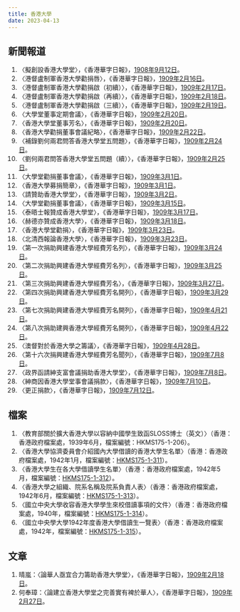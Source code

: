 ```yaml
---
title: 香港大學
date: 2023-04-13
---
```

<adsense></adsense>

## 新聞報道
1. 〈擬創設香港大學堂〉，《香港華字日報》，[1908年9月12日](https://mmis.hkpl.gov.hk/coverpage/-/coverpage/view?_coverpage_WAR_mmisportalportlet_hsf=%E6%B8%AF%E5%A4%A7&p_r_p_-1078056564_c=QF757YsWv5%2BakvA8rFW5EuJSiukuHYZu&_coverpage_WAR_mmisportalportlet_o=5&_coverpage_WAR_mmisportalportlet_actual_q=%28%20verbatim_dc.collection%3A%28%22Old%5C%20HK%5C%20Newspapers%22%29%20%29%20AND+%28%20%28%20allTermsMandatory%3A%28true%29%20OR+all_dc.title%3A%28%E9%A6%99%E6%B8%AF%E5%A4%A7%E5%AD%B8%29%20OR+all_dc.creator%3A%28%E9%A6%99%E6%B8%AF%E5%A4%A7%E5%AD%B8%29%20OR+all_dc.contributor%3A%28%E9%A6%99%E6%B8%AF%E5%A4%A7%E5%AD%B8%29%20OR+all_dc.subject%3A%28%E9%A6%99%E6%B8%AF%E5%A4%A7%E5%AD%B8%29%20OR+fulltext%3A%28%E9%A6%99%E6%B8%AF%E5%A4%A7%E5%AD%B8%29%20OR+all_dc.description%3A%28%E9%A6%99%E6%B8%AF%E5%A4%A7%E5%AD%B8%29%20%29%20%29&_coverpage_WAR_mmisportalportlet_sort_order=asc&_coverpage_WAR_mmisportalportlet_sort_field=dc.publicationdate_bsort&_coverpage_WAR_mmisportalportlet_formDate=1681380981449)。
2. 〈港督盧制軍香港大學勸捐唇〉，《香港華字日報》，[1909年2月16日](https://mmis.hkpl.gov.hk/coverpage/-/coverpage/view?_coverpage_WAR_mmisportalportlet_hsf=%E6%B8%AF%E5%A4%A7&p_r_p_-1078056564_c=QF757YsWv5%2BakvA8rFW5ErtlkPQfpv6J&_coverpage_WAR_mmisportalportlet_o=6&_coverpage_WAR_mmisportalportlet_actual_q=%28%20verbatim_dc.collection%3A%28%22Old%5C%20HK%5C%20Newspapers%22%29%20%29%20AND+%28%20%28%20allTermsMandatory%3A%28true%29%20OR+all_dc.title%3A%28%E9%A6%99%E6%B8%AF%E5%A4%A7%E5%AD%B8%29%20OR+all_dc.creator%3A%28%E9%A6%99%E6%B8%AF%E5%A4%A7%E5%AD%B8%29%20OR+all_dc.contributor%3A%28%E9%A6%99%E6%B8%AF%E5%A4%A7%E5%AD%B8%29%20OR+all_dc.subject%3A%28%E9%A6%99%E6%B8%AF%E5%A4%A7%E5%AD%B8%29%20OR+fulltext%3A%28%E9%A6%99%E6%B8%AF%E5%A4%A7%E5%AD%B8%29%20OR+all_dc.description%3A%28%E9%A6%99%E6%B8%AF%E5%A4%A7%E5%AD%B8%29%20%29%20%29&_coverpage_WAR_mmisportalportlet_sort_order=asc&_coverpage_WAR_mmisportalportlet_sort_field=dc.publicationdate_bsort&_coverpage_WAR_mmisportalportlet_formDate=1681380981449)。
3. 〈港督盧制軍香港大學勸捐啟（初續）〉，《香港華字日報》，[1909年2月17日](https://mmis.hkpl.gov.hk/coverpage/-/coverpage/view?_coverpage_WAR_mmisportalportlet_hsf=%E6%B8%AF%E5%A4%A7&p_r_p_-1078056564_c=QF757YsWv5%2BakvA8rFW5EuJ%2FXSHoIhVk&_coverpage_WAR_mmisportalportlet_o=7&_coverpage_WAR_mmisportalportlet_actual_q=%28%20verbatim_dc.collection%3A%28%22Old%5C%20HK%5C%20Newspapers%22%29%20%29%20AND+%28%20%28%20allTermsMandatory%3A%28true%29%20OR+all_dc.title%3A%28%E9%A6%99%E6%B8%AF%E5%A4%A7%E5%AD%B8%29%20OR+all_dc.creator%3A%28%E9%A6%99%E6%B8%AF%E5%A4%A7%E5%AD%B8%29%20OR+all_dc.contributor%3A%28%E9%A6%99%E6%B8%AF%E5%A4%A7%E5%AD%B8%29%20OR+all_dc.subject%3A%28%E9%A6%99%E6%B8%AF%E5%A4%A7%E5%AD%B8%29%20OR+fulltext%3A%28%E9%A6%99%E6%B8%AF%E5%A4%A7%E5%AD%B8%29%20OR+all_dc.description%3A%28%E9%A6%99%E6%B8%AF%E5%A4%A7%E5%AD%B8%29%20%29%20%29&_coverpage_WAR_mmisportalportlet_sort_order=asc&_coverpage_WAR_mmisportalportlet_sort_field=dc.publicationdate_bsort&_coverpage_WAR_mmisportalportlet_formDate=1681380981449)。
4. 〈港督盧制軍香港大學勸捐啟（再續）〉，《香港華字日報》，[1909年2月18日](https://mmis.hkpl.gov.hk/coverpage/-/coverpage/view?_coverpage_WAR_mmisportalportlet_hsf=%E6%B8%AF%E5%A4%A7&p_r_p_-1078056564_c=QF757YsWv5%2BakvA8rFW5Eky3wX3dhYyM&_coverpage_WAR_mmisportalportlet_o=8&_coverpage_WAR_mmisportalportlet_actual_q=%28%20verbatim_dc.collection%3A%28%22Old%5C%20HK%5C%20Newspapers%22%29%20%29%20AND+%28%20%28%20allTermsMandatory%3A%28true%29%20OR+all_dc.title%3A%28%E9%A6%99%E6%B8%AF%E5%A4%A7%E5%AD%B8%29%20OR+all_dc.creator%3A%28%E9%A6%99%E6%B8%AF%E5%A4%A7%E5%AD%B8%29%20OR+all_dc.contributor%3A%28%E9%A6%99%E6%B8%AF%E5%A4%A7%E5%AD%B8%29%20OR+all_dc.subject%3A%28%E9%A6%99%E6%B8%AF%E5%A4%A7%E5%AD%B8%29%20OR+fulltext%3A%28%E9%A6%99%E6%B8%AF%E5%A4%A7%E5%AD%B8%29%20OR+all_dc.description%3A%28%E9%A6%99%E6%B8%AF%E5%A4%A7%E5%AD%B8%29%20%29%20%29&_coverpage_WAR_mmisportalportlet_sort_order=asc&_coverpage_WAR_mmisportalportlet_sort_field=dc.publicationdate_bsort&_coverpage_WAR_mmisportalportlet_formDate=1681380981449)。
5. 〈港督盧制軍香港大學勸捐啟（三續）〉，《香港華字日報》，[1909年2月19日](https://mmis.hkpl.gov.hk/coverpage/-/coverpage/view?_coverpage_WAR_mmisportalportlet_hsf=%E6%B8%AF%E5%A4%A7&p_r_p_-1078056564_c=QF757YsWv5%2BakvA8rFW5EnQIAWwrughW&_coverpage_WAR_mmisportalportlet_o=9&_coverpage_WAR_mmisportalportlet_actual_q=%28%20verbatim_dc.collection%3A%28%22Old%5C%20HK%5C%20Newspapers%22%29%20%29%20AND+%28%20%28%20allTermsMandatory%3A%28true%29%20OR+all_dc.title%3A%28%E9%A6%99%E6%B8%AF%E5%A4%A7%E5%AD%B8%29%20OR+all_dc.creator%3A%28%E9%A6%99%E6%B8%AF%E5%A4%A7%E5%AD%B8%29%20OR+all_dc.contributor%3A%28%E9%A6%99%E6%B8%AF%E5%A4%A7%E5%AD%B8%29%20OR+all_dc.subject%3A%28%E9%A6%99%E6%B8%AF%E5%A4%A7%E5%AD%B8%29%20OR+fulltext%3A%28%E9%A6%99%E6%B8%AF%E5%A4%A7%E5%AD%B8%29%20OR+all_dc.description%3A%28%E9%A6%99%E6%B8%AF%E5%A4%A7%E5%AD%B8%29%20%29%20%29&_coverpage_WAR_mmisportalportlet_sort_order=asc&_coverpage_WAR_mmisportalportlet_sort_field=dc.publicationdate_bsort&_coverpage_WAR_mmisportalportlet_formDate=1681380981449)。
6. 〈大學堂董事定期會議〉，《香港華字日報》，[1909年2月20日](https://mmis.hkpl.gov.hk/coverpage/-/coverpage/view?_coverpage_WAR_mmisportalportlet_hsf=%E6%B8%AF%E5%A4%A7&p_r_p_-1078056564_c=QF757YsWv5%2BakvA8rFW5EqZgnZgYD5DH&_coverpage_WAR_mmisportalportlet_o=10&_coverpage_WAR_mmisportalportlet_actual_q=%28%20verbatim_dc.collection%3A%28%22Old%5C%20HK%5C%20Newspapers%22%29%20%29%20AND+%28%20%28%20allTermsMandatory%3A%28true%29%20OR+all_dc.title%3A%28%E9%A6%99%E6%B8%AF%E5%A4%A7%E5%AD%B8%29%20OR+all_dc.creator%3A%28%E9%A6%99%E6%B8%AF%E5%A4%A7%E5%AD%B8%29%20OR+all_dc.contributor%3A%28%E9%A6%99%E6%B8%AF%E5%A4%A7%E5%AD%B8%29%20OR+all_dc.subject%3A%28%E9%A6%99%E6%B8%AF%E5%A4%A7%E5%AD%B8%29%20OR+fulltext%3A%28%E9%A6%99%E6%B8%AF%E5%A4%A7%E5%AD%B8%29%20OR+all_dc.description%3A%28%E9%A6%99%E6%B8%AF%E5%A4%A7%E5%AD%B8%29%20%29%20%29&_coverpage_WAR_mmisportalportlet_sort_order=asc&_coverpage_WAR_mmisportalportlet_sort_field=dc.publicationdate_bsort&_coverpage_WAR_mmisportalportlet_formDate=1681380981449)。
7. 〈香港大學堂董事芳名〉，《香港華字日報》，[1909年2月20日](https://mmis.hkpl.gov.hk/coverpage/-/coverpage/view?_coverpage_WAR_mmisportalportlet_hsf=%E6%B8%AF%E5%A4%A7&p_r_p_-1078056564_c=QF757YsWv5%2BakvA8rFW5EqZgnZgYD5DH&_coverpage_WAR_mmisportalportlet_o=10&_coverpage_WAR_mmisportalportlet_actual_q=%28%20verbatim_dc.collection%3A%28%22Old%5C%20HK%5C%20Newspapers%22%29%20%29%20AND+%28%20%28%20allTermsMandatory%3A%28true%29%20OR+all_dc.title%3A%28%E9%A6%99%E6%B8%AF%E5%A4%A7%E5%AD%B8%29%20OR+all_dc.creator%3A%28%E9%A6%99%E6%B8%AF%E5%A4%A7%E5%AD%B8%29%20OR+all_dc.contributor%3A%28%E9%A6%99%E6%B8%AF%E5%A4%A7%E5%AD%B8%29%20OR+all_dc.subject%3A%28%E9%A6%99%E6%B8%AF%E5%A4%A7%E5%AD%B8%29%20OR+fulltext%3A%28%E9%A6%99%E6%B8%AF%E5%A4%A7%E5%AD%B8%29%20OR+all_dc.description%3A%28%E9%A6%99%E6%B8%AF%E5%A4%A7%E5%AD%B8%29%20%29%20%29&_coverpage_WAR_mmisportalportlet_sort_order=asc&_coverpage_WAR_mmisportalportlet_sort_field=dc.publicationdate_bsort&_coverpage_WAR_mmisportalportlet_formDate=1681380981449)。
8. 〈香港大學勸捐董事會議紀略〉，《香港華字日報》，[1909年2月22日](https://mmis.hkpl.gov.hk/coverpage/-/coverpage/view?_coverpage_WAR_mmisportalportlet_hsf=%E6%B8%AF%E5%A4%A7&p_r_p_-1078056564_c=QF757YsWv5%2BakvA8rFW5EqlDQUrdAZDj&_coverpage_WAR_mmisportalportlet_o=11&_coverpage_WAR_mmisportalportlet_actual_q=%28%20verbatim_dc.collection%3A%28%22Old%5C%20HK%5C%20Newspapers%22%29%20%29%20AND+%28%20%28%20allTermsMandatory%3A%28true%29%20OR+all_dc.title%3A%28%E9%A6%99%E6%B8%AF%E5%A4%A7%E5%AD%B8%29%20OR+all_dc.creator%3A%28%E9%A6%99%E6%B8%AF%E5%A4%A7%E5%AD%B8%29%20OR+all_dc.contributor%3A%28%E9%A6%99%E6%B8%AF%E5%A4%A7%E5%AD%B8%29%20OR+all_dc.subject%3A%28%E9%A6%99%E6%B8%AF%E5%A4%A7%E5%AD%B8%29%20OR+fulltext%3A%28%E9%A6%99%E6%B8%AF%E5%A4%A7%E5%AD%B8%29%20OR+all_dc.description%3A%28%E9%A6%99%E6%B8%AF%E5%A4%A7%E5%AD%B8%29%20%29%20%29&_coverpage_WAR_mmisportalportlet_sort_order=asc&_coverpage_WAR_mmisportalportlet_sort_field=dc.publicationdate_bsort&_coverpage_WAR_mmisportalportlet_formDate=1681380981449)。
9. 〈補錄劉何兩君問答香港大學堂五問題〉，《香港華字日報》，[1909年2月24日](https://mmis.hkpl.gov.hk/coverpage/-/coverpage/view?_coverpage_WAR_mmisportalportlet_hsf=%E6%B8%AF%E5%A4%A7&p_r_p_-1078056564_c=QF757YsWv5%2BakvA8rFW5EmCY%2F%2FIeG43n&_coverpage_WAR_mmisportalportlet_o=12&_coverpage_WAR_mmisportalportlet_actual_q=%28%20verbatim_dc.collection%3A%28%22Old%5C%20HK%5C%20Newspapers%22%29%20%29%20AND+%28%20%28%20allTermsMandatory%3A%28true%29%20OR+all_dc.title%3A%28%E9%A6%99%E6%B8%AF%E5%A4%A7%E5%AD%B8%29%20OR+all_dc.creator%3A%28%E9%A6%99%E6%B8%AF%E5%A4%A7%E5%AD%B8%29%20OR+all_dc.contributor%3A%28%E9%A6%99%E6%B8%AF%E5%A4%A7%E5%AD%B8%29%20OR+all_dc.subject%3A%28%E9%A6%99%E6%B8%AF%E5%A4%A7%E5%AD%B8%29%20OR+fulltext%3A%28%E9%A6%99%E6%B8%AF%E5%A4%A7%E5%AD%B8%29%20OR+all_dc.description%3A%28%E9%A6%99%E6%B8%AF%E5%A4%A7%E5%AD%B8%29%20%29%20%29&_coverpage_WAR_mmisportalportlet_sort_order=asc&_coverpage_WAR_mmisportalportlet_sort_field=dc.publicationdate_bsort&_coverpage_WAR_mmisportalportlet_formDate=1681380981449)。
10. 〈劉何兩君問答香港大學堂五問題（續）〉，《香港華字日報》，[1909年2月25日](https://mmis.hkpl.gov.hk/coverpage/-/coverpage/view?_coverpage_WAR_mmisportalportlet_hsf=%E6%B8%AF%E5%A4%A7&p_r_p_-1078056564_c=QF757YsWv5%2BakvA8rFW5Elmlm1OKDSCO&_coverpage_WAR_mmisportalportlet_o=13&_coverpage_WAR_mmisportalportlet_actual_q=%28%20verbatim_dc.collection%3A%28%22Old%5C%20HK%5C%20Newspapers%22%29%20%29%20AND+%28%20%28%20allTermsMandatory%3A%28true%29%20OR+all_dc.title%3A%28%E9%A6%99%E6%B8%AF%E5%A4%A7%E5%AD%B8%29%20OR+all_dc.creator%3A%28%E9%A6%99%E6%B8%AF%E5%A4%A7%E5%AD%B8%29%20OR+all_dc.contributor%3A%28%E9%A6%99%E6%B8%AF%E5%A4%A7%E5%AD%B8%29%20OR+all_dc.subject%3A%28%E9%A6%99%E6%B8%AF%E5%A4%A7%E5%AD%B8%29%20OR+fulltext%3A%28%E9%A6%99%E6%B8%AF%E5%A4%A7%E5%AD%B8%29%20OR+all_dc.description%3A%28%E9%A6%99%E6%B8%AF%E5%A4%A7%E5%AD%B8%29%20%29%20%29&_coverpage_WAR_mmisportalportlet_sort_order=asc&_coverpage_WAR_mmisportalportlet_sort_field=dc.publicationdate_bsort&_coverpage_WAR_mmisportalportlet_formDate=1681380981449)。
11. 〈大學堂勸捐董事會議〉，《香港華字日報》，[1909年3月1日](https://mmis.hkpl.gov.hk/coverpage/-/coverpage/view?_coverpage_WAR_mmisportalportlet_hsf=%E6%B8%AF%E5%A4%A7&p_r_p_-1078056564_c=QF757YsWv5%2BakvA8rFW5EgBTHMwA8d3M&_coverpage_WAR_mmisportalportlet_o=15&_coverpage_WAR_mmisportalportlet_actual_q=%28%20verbatim_dc.collection%3A%28%22Old%5C%20HK%5C%20Newspapers%22%29%20%29%20AND+%28%20%28%20allTermsMandatory%3A%28true%29%20OR+all_dc.title%3A%28%E9%A6%99%E6%B8%AF%E5%A4%A7%E5%AD%B8%29%20OR+all_dc.creator%3A%28%E9%A6%99%E6%B8%AF%E5%A4%A7%E5%AD%B8%29%20OR+all_dc.contributor%3A%28%E9%A6%99%E6%B8%AF%E5%A4%A7%E5%AD%B8%29%20OR+all_dc.subject%3A%28%E9%A6%99%E6%B8%AF%E5%A4%A7%E5%AD%B8%29%20OR+fulltext%3A%28%E9%A6%99%E6%B8%AF%E5%A4%A7%E5%AD%B8%29%20OR+all_dc.description%3A%28%E9%A6%99%E6%B8%AF%E5%A4%A7%E5%AD%B8%29%20%29%20%29&_coverpage_WAR_mmisportalportlet_sort_order=asc&_coverpage_WAR_mmisportalportlet_sort_field=dc.publicationdate_bsort&_coverpage_WAR_mmisportalportlet_formDate=1681380981449)。
12. 〈香港大學募捐簡章〉，《香港華字日報》，[1909年3月1日](https://mmis.hkpl.gov.hk/coverpage/-/coverpage/view?_coverpage_WAR_mmisportalportlet_hsf=%E6%B8%AF%E5%A4%A7&p_r_p_-1078056564_c=QF757YsWv5%2BakvA8rFW5EgBTHMwA8d3M&_coverpage_WAR_mmisportalportlet_o=15&_coverpage_WAR_mmisportalportlet_actual_q=%28%20verbatim_dc.collection%3A%28%22Old%5C%20HK%5C%20Newspapers%22%29%20%29%20AND+%28%20%28%20allTermsMandatory%3A%28true%29%20OR+all_dc.title%3A%28%E9%A6%99%E6%B8%AF%E5%A4%A7%E5%AD%B8%29%20OR+all_dc.creator%3A%28%E9%A6%99%E6%B8%AF%E5%A4%A7%E5%AD%B8%29%20OR+all_dc.contributor%3A%28%E9%A6%99%E6%B8%AF%E5%A4%A7%E5%AD%B8%29%20OR+all_dc.subject%3A%28%E9%A6%99%E6%B8%AF%E5%A4%A7%E5%AD%B8%29%20OR+fulltext%3A%28%E9%A6%99%E6%B8%AF%E5%A4%A7%E5%AD%B8%29%20OR+all_dc.description%3A%28%E9%A6%99%E6%B8%AF%E5%A4%A7%E5%AD%B8%29%20%29%20%29&_coverpage_WAR_mmisportalportlet_sort_order=asc&_coverpage_WAR_mmisportalportlet_sort_field=dc.publicationdate_bsort&_coverpage_WAR_mmisportalportlet_formDate=1681380981449)。
13. 〈請贊助香港大學堂〉，《香港華字日報》，[1909年3月2日](https://mmis.hkpl.gov.hk/coverpage/-/coverpage/view?_coverpage_WAR_mmisportalportlet_hsf=%E6%B8%AF%E5%A4%A7&p_r_p_-1078056564_c=QF757YsWv5%2BakvA8rFW5EgXh8%2Br7TEQw&_coverpage_WAR_mmisportalportlet_o=16&_coverpage_WAR_mmisportalportlet_actual_q=%28%20verbatim_dc.collection%3A%28%22Old%5C%20HK%5C%20Newspapers%22%29%20%29%20AND+%28%20%28%20allTermsMandatory%3A%28true%29%20OR+all_dc.title%3A%28%E9%A6%99%E6%B8%AF%E5%A4%A7%E5%AD%B8%29%20OR+all_dc.creator%3A%28%E9%A6%99%E6%B8%AF%E5%A4%A7%E5%AD%B8%29%20OR+all_dc.contributor%3A%28%E9%A6%99%E6%B8%AF%E5%A4%A7%E5%AD%B8%29%20OR+all_dc.subject%3A%28%E9%A6%99%E6%B8%AF%E5%A4%A7%E5%AD%B8%29%20OR+fulltext%3A%28%E9%A6%99%E6%B8%AF%E5%A4%A7%E5%AD%B8%29%20OR+all_dc.description%3A%28%E9%A6%99%E6%B8%AF%E5%A4%A7%E5%AD%B8%29%20%29%20%29&_coverpage_WAR_mmisportalportlet_sort_order=asc&_coverpage_WAR_mmisportalportlet_sort_field=dc.publicationdate_bsort&_coverpage_WAR_mmisportalportlet_formDate=1681380981449)。
14. 〈大學堂勸捐董事會議〉，《香港華字日報》，[1909年3月15日](https://mmis.hkpl.gov.hk/coverpage/-/coverpage/view?_coverpage_WAR_mmisportalportlet_hsf=%E6%B8%AF%E5%A4%A7&p_r_p_-1078056564_c=QF757YsWv5%2BakvA8rFW5EjxdFSXB%2BpRt&_coverpage_WAR_mmisportalportlet_o=17&_coverpage_WAR_mmisportalportlet_actual_q=%28%20verbatim_dc.collection%3A%28%22Old%5C%20HK%5C%20Newspapers%22%29%20%29%20AND+%28%20%28%20allTermsMandatory%3A%28true%29%20OR+all_dc.title%3A%28%E9%A6%99%E6%B8%AF%E5%A4%A7%E5%AD%B8%29%20OR+all_dc.creator%3A%28%E9%A6%99%E6%B8%AF%E5%A4%A7%E5%AD%B8%29%20OR+all_dc.contributor%3A%28%E9%A6%99%E6%B8%AF%E5%A4%A7%E5%AD%B8%29%20OR+all_dc.subject%3A%28%E9%A6%99%E6%B8%AF%E5%A4%A7%E5%AD%B8%29%20OR+fulltext%3A%28%E9%A6%99%E6%B8%AF%E5%A4%A7%E5%AD%B8%29%20OR+all_dc.description%3A%28%E9%A6%99%E6%B8%AF%E5%A4%A7%E5%AD%B8%29%20%29%20%29&_coverpage_WAR_mmisportalportlet_sort_order=asc&_coverpage_WAR_mmisportalportlet_sort_field=dc.publicationdate_bsort&_coverpage_WAR_mmisportalportlet_formDate=1681380981449)。
15. 〈泰晤士報贊成香港大學堂〉，《香港華字日報》，[1909年3月17日](https://mmis.hkpl.gov.hk/coverpage/-/coverpage/view?_coverpage_WAR_mmisportalportlet_hsf=%E6%B8%AF%E5%A4%A7&p_r_p_-1078056564_c=QF757YsWv5%2BakvA8rFW5EhXg2%2BpkQbxt&_coverpage_WAR_mmisportalportlet_o=18&_coverpage_WAR_mmisportalportlet_actual_q=%28%20verbatim_dc.collection%3A%28%22Old%5C%20HK%5C%20Newspapers%22%29%20%29%20AND+%28%20%28%20allTermsMandatory%3A%28true%29%20OR+all_dc.title%3A%28%E9%A6%99%E6%B8%AF%E5%A4%A7%E5%AD%B8%29%20OR+all_dc.creator%3A%28%E9%A6%99%E6%B8%AF%E5%A4%A7%E5%AD%B8%29%20OR+all_dc.contributor%3A%28%E9%A6%99%E6%B8%AF%E5%A4%A7%E5%AD%B8%29%20OR+all_dc.subject%3A%28%E9%A6%99%E6%B8%AF%E5%A4%A7%E5%AD%B8%29%20OR+fulltext%3A%28%E9%A6%99%E6%B8%AF%E5%A4%A7%E5%AD%B8%29%20OR+all_dc.description%3A%28%E9%A6%99%E6%B8%AF%E5%A4%A7%E5%AD%B8%29%20%29%20%29&_coverpage_WAR_mmisportalportlet_sort_order=asc&_coverpage_WAR_mmisportalportlet_sort_field=dc.publicationdate_bsort&_coverpage_WAR_mmisportalportlet_formDate=1681380981449)。
16. 〈赫德亦贊成香港大學〉，《香港華字日報》，[1909年3月18日](https://mmis.hkpl.gov.hk/coverpage/-/coverpage/view?_coverpage_WAR_mmisportalportlet_hsf=%E6%B8%AF%E5%A4%A7&p_r_p_-1078056564_c=QF757YsWv5%2BakvA8rFW5EjghfWAZbpIk&_coverpage_WAR_mmisportalportlet_o=19&_coverpage_WAR_mmisportalportlet_actual_q=%28%20verbatim_dc.collection%3A%28%22Old%5C%20HK%5C%20Newspapers%22%29%20%29%20AND+%28%20%28%20allTermsMandatory%3A%28true%29%20OR+all_dc.title%3A%28%E9%A6%99%E6%B8%AF%E5%A4%A7%E5%AD%B8%29%20OR+all_dc.creator%3A%28%E9%A6%99%E6%B8%AF%E5%A4%A7%E5%AD%B8%29%20OR+all_dc.contributor%3A%28%E9%A6%99%E6%B8%AF%E5%A4%A7%E5%AD%B8%29%20OR+all_dc.subject%3A%28%E9%A6%99%E6%B8%AF%E5%A4%A7%E5%AD%B8%29%20OR+fulltext%3A%28%E9%A6%99%E6%B8%AF%E5%A4%A7%E5%AD%B8%29%20OR+all_dc.description%3A%28%E9%A6%99%E6%B8%AF%E5%A4%A7%E5%AD%B8%29%20%29%20%29&_coverpage_WAR_mmisportalportlet_sort_order=asc&_coverpage_WAR_mmisportalportlet_sort_field=dc.publicationdate_bsort&_coverpage_WAR_mmisportalportlet_formDate=1681380981449)。
17. 〈香港大學堂勸捐〉，《香港華字日報》，[1909年3月23日](https://mmis.hkpl.gov.hk/coverpage/-/coverpage/view?_coverpage_WAR_mmisportalportlet_hsf=%E6%B8%AF%E5%A4%A7&p_r_p_-1078056564_c=QF757YsWv5%2BakvA8rFW5Ervo5CbRhxuM&_coverpage_WAR_mmisportalportlet_o=20&_coverpage_WAR_mmisportalportlet_actual_q=%28%20verbatim_dc.collection%3A%28%22Old%5C%20HK%5C%20Newspapers%22%29%20%29%20AND+%28%20%28%20allTermsMandatory%3A%28true%29%20OR+all_dc.title%3A%28%E9%A6%99%E6%B8%AF%E5%A4%A7%E5%AD%B8%29%20OR+all_dc.creator%3A%28%E9%A6%99%E6%B8%AF%E5%A4%A7%E5%AD%B8%29%20OR+all_dc.contributor%3A%28%E9%A6%99%E6%B8%AF%E5%A4%A7%E5%AD%B8%29%20OR+all_dc.subject%3A%28%E9%A6%99%E6%B8%AF%E5%A4%A7%E5%AD%B8%29%20OR+fulltext%3A%28%E9%A6%99%E6%B8%AF%E5%A4%A7%E5%AD%B8%29%20OR+all_dc.description%3A%28%E9%A6%99%E6%B8%AF%E5%A4%A7%E5%AD%B8%29%20%29%20%29&_coverpage_WAR_mmisportalportlet_sort_order=asc&_coverpage_WAR_mmisportalportlet_sort_field=dc.publicationdate_bsort&_coverpage_WAR_mmisportalportlet_formDate=1681380981449)。
18. 〈北清西報論香港大學〉，《香港華字日報》，[1909年3月23日](https://mmis.hkpl.gov.hk/coverpage/-/coverpage/view?_coverpage_WAR_mmisportalportlet_hsf=%E6%B8%AF%E5%A4%A7&p_r_p_-1078056564_c=QF757YsWv5%2BakvA8rFW5Ervo5CbRhxuM&_coverpage_WAR_mmisportalportlet_o=20&_coverpage_WAR_mmisportalportlet_actual_q=%28%20verbatim_dc.collection%3A%28%22Old%5C%20HK%5C%20Newspapers%22%29%20%29%20AND+%28%20%28%20allTermsMandatory%3A%28true%29%20OR+all_dc.title%3A%28%E9%A6%99%E6%B8%AF%E5%A4%A7%E5%AD%B8%29%20OR+all_dc.creator%3A%28%E9%A6%99%E6%B8%AF%E5%A4%A7%E5%AD%B8%29%20OR+all_dc.contributor%3A%28%E9%A6%99%E6%B8%AF%E5%A4%A7%E5%AD%B8%29%20OR+all_dc.subject%3A%28%E9%A6%99%E6%B8%AF%E5%A4%A7%E5%AD%B8%29%20OR+fulltext%3A%28%E9%A6%99%E6%B8%AF%E5%A4%A7%E5%AD%B8%29%20OR+all_dc.description%3A%28%E9%A6%99%E6%B8%AF%E5%A4%A7%E5%AD%B8%29%20%29%20%29&_coverpage_WAR_mmisportalportlet_sort_order=asc&_coverpage_WAR_mmisportalportlet_sort_field=dc.publicationdate_bsort&_coverpage_WAR_mmisportalportlet_formDate=1681380981449)。
19. 〈第一次捐助興建香港大學經費芳名列〉，《香港華字日報》，[1909年3月24日](https://mmis.hkpl.gov.hk/coverpage/-/coverpage/view?_coverpage_WAR_mmisportalportlet_hsf=%E6%B8%AF%E5%A4%A7&p_r_p_-1078056564_c=QF757YsWv5%2BakvA8rFW5EjJcMfAu%2F27U&_coverpage_WAR_mmisportalportlet_o=21&_coverpage_WAR_mmisportalportlet_actual_q=%28%20verbatim_dc.collection%3A%28%22Old%5C%20HK%5C%20Newspapers%22%29%20%29%20AND+%28%20%28%20allTermsMandatory%3A%28true%29%20OR+all_dc.title%3A%28%E9%A6%99%E6%B8%AF%E5%A4%A7%E5%AD%B8%29%20OR+all_dc.creator%3A%28%E9%A6%99%E6%B8%AF%E5%A4%A7%E5%AD%B8%29%20OR+all_dc.contributor%3A%28%E9%A6%99%E6%B8%AF%E5%A4%A7%E5%AD%B8%29%20OR+all_dc.subject%3A%28%E9%A6%99%E6%B8%AF%E5%A4%A7%E5%AD%B8%29%20OR+fulltext%3A%28%E9%A6%99%E6%B8%AF%E5%A4%A7%E5%AD%B8%29%20OR+all_dc.description%3A%28%E9%A6%99%E6%B8%AF%E5%A4%A7%E5%AD%B8%29%20%29%20%29&_coverpage_WAR_mmisportalportlet_sort_order=asc&_coverpage_WAR_mmisportalportlet_sort_field=dc.publicationdate_bsort&_coverpage_WAR_mmisportalportlet_formDate=1681380981449)。
20. 〈第二次捐助興建香港大學經費芳名列〉，《香港華字日報》，[1909年3月25日](https://mmis.hkpl.gov.hk/coverpage/-/coverpage/view?_coverpage_WAR_mmisportalportlet_hsf=%E6%B8%AF%E5%A4%A7&p_r_p_-1078056564_c=QF757YsWv5%2BakvA8rFW5EiJsETtEb5T%2F&_coverpage_WAR_mmisportalportlet_o=22&_coverpage_WAR_mmisportalportlet_actual_q=%28%20verbatim_dc.collection%3A%28%22Old%5C%20HK%5C%20Newspapers%22%29%20%29%20AND+%28%20%28%20allTermsMandatory%3A%28true%29%20OR+all_dc.title%3A%28%E9%A6%99%E6%B8%AF%E5%A4%A7%E5%AD%B8%29%20OR+all_dc.creator%3A%28%E9%A6%99%E6%B8%AF%E5%A4%A7%E5%AD%B8%29%20OR+all_dc.contributor%3A%28%E9%A6%99%E6%B8%AF%E5%A4%A7%E5%AD%B8%29%20OR+all_dc.subject%3A%28%E9%A6%99%E6%B8%AF%E5%A4%A7%E5%AD%B8%29%20OR+fulltext%3A%28%E9%A6%99%E6%B8%AF%E5%A4%A7%E5%AD%B8%29%20OR+all_dc.description%3A%28%E9%A6%99%E6%B8%AF%E5%A4%A7%E5%AD%B8%29%20%29%20%29&_coverpage_WAR_mmisportalportlet_sort_order=asc&_coverpage_WAR_mmisportalportlet_sort_field=dc.publicationdate_bsort&_coverpage_WAR_mmisportalportlet_formDate=1681380981449)。
21. 〈第三次捐助興建香港大學經費芳名〉，《香港華字日報》，[1909年3月27日](https://mmis.hkpl.gov.hk/coverpage/-/coverpage/view?_coverpage_WAR_mmisportalportlet_hsf=%E6%B8%AF%E5%A4%A7&p_r_p_-1078056564_c=QF757YsWv5%2BakvA8rFW5EsXHCepd6VRm&_coverpage_WAR_mmisportalportlet_o=23&_coverpage_WAR_mmisportalportlet_actual_q=%28%20verbatim_dc.collection%3A%28%22Old%5C%20HK%5C%20Newspapers%22%29%20%29%20AND+%28%20%28%20allTermsMandatory%3A%28true%29%20OR+all_dc.title%3A%28%E9%A6%99%E6%B8%AF%E5%A4%A7%E5%AD%B8%29%20OR+all_dc.creator%3A%28%E9%A6%99%E6%B8%AF%E5%A4%A7%E5%AD%B8%29%20OR+all_dc.contributor%3A%28%E9%A6%99%E6%B8%AF%E5%A4%A7%E5%AD%B8%29%20OR+all_dc.subject%3A%28%E9%A6%99%E6%B8%AF%E5%A4%A7%E5%AD%B8%29%20OR+fulltext%3A%28%E9%A6%99%E6%B8%AF%E5%A4%A7%E5%AD%B8%29%20OR+all_dc.description%3A%28%E9%A6%99%E6%B8%AF%E5%A4%A7%E5%AD%B8%29%20%29%20%29&_coverpage_WAR_mmisportalportlet_sort_order=asc&_coverpage_WAR_mmisportalportlet_sort_field=dc.publicationdate_bsort&_coverpage_WAR_mmisportalportlet_formDate=1681380981449)。
22. 〈第四次捐助興建香港大學經費芳名開列〉，《香港華字日報》，[1909年3月29日](https://mmis.hkpl.gov.hk/coverpage/-/coverpage/view?_coverpage_WAR_mmisportalportlet_hsf=%E6%B8%AF%E5%A4%A7&p_r_p_-1078056564_c=QF757YsWv5%2BakvA8rFW5Erya7OALzide&_coverpage_WAR_mmisportalportlet_o=24&_coverpage_WAR_mmisportalportlet_actual_q=%28%20verbatim_dc.collection%3A%28%22Old%5C%20HK%5C%20Newspapers%22%29%20%29%20AND+%28%20%28%20allTermsMandatory%3A%28true%29%20OR+all_dc.title%3A%28%E9%A6%99%E6%B8%AF%E5%A4%A7%E5%AD%B8%29%20OR+all_dc.creator%3A%28%E9%A6%99%E6%B8%AF%E5%A4%A7%E5%AD%B8%29%20OR+all_dc.contributor%3A%28%E9%A6%99%E6%B8%AF%E5%A4%A7%E5%AD%B8%29%20OR+all_dc.subject%3A%28%E9%A6%99%E6%B8%AF%E5%A4%A7%E5%AD%B8%29%20OR+fulltext%3A%28%E9%A6%99%E6%B8%AF%E5%A4%A7%E5%AD%B8%29%20OR+all_dc.description%3A%28%E9%A6%99%E6%B8%AF%E5%A4%A7%E5%AD%B8%29%20%29%20%29&_coverpage_WAR_mmisportalportlet_sort_order=asc&_coverpage_WAR_mmisportalportlet_sort_field=dc.publicationdate_bsort&_coverpage_WAR_mmisportalportlet_formDate=1681380981449)。
23. 〈第七次捐助興建香港大學經費芳名開列〉，《香港華字日報》，[1909年4月21日](https://mmis.hkpl.gov.hk/coverpage/-/coverpage/view?_coverpage_WAR_mmisportalportlet_hsf=%E6%B8%AF%E5%A4%A7&p_r_p_-1078056564_c=QF757YsWv5%2BakvA8rFW5ErD0MoaNWDH8&_coverpage_WAR_mmisportalportlet_o=26&_coverpage_WAR_mmisportalportlet_actual_q=%28%20verbatim_dc.collection%3A%28%22Old%5C%20HK%5C%20Newspapers%22%29%20%29%20AND+%28%20%28%20allTermsMandatory%3A%28true%29%20OR+all_dc.title%3A%28%E9%A6%99%E6%B8%AF%E5%A4%A7%E5%AD%B8%29%20OR+all_dc.creator%3A%28%E9%A6%99%E6%B8%AF%E5%A4%A7%E5%AD%B8%29%20OR+all_dc.contributor%3A%28%E9%A6%99%E6%B8%AF%E5%A4%A7%E5%AD%B8%29%20OR+all_dc.subject%3A%28%E9%A6%99%E6%B8%AF%E5%A4%A7%E5%AD%B8%29%20OR+fulltext%3A%28%E9%A6%99%E6%B8%AF%E5%A4%A7%E5%AD%B8%29%20OR+all_dc.description%3A%28%E9%A6%99%E6%B8%AF%E5%A4%A7%E5%AD%B8%29%20%29%20%29&_coverpage_WAR_mmisportalportlet_sort_order=asc&_coverpage_WAR_mmisportalportlet_sort_field=dc.publicationdate_bsort&_coverpage_WAR_mmisportalportlet_formDate=1681380981449)。
24. 〈第八次捐助建興香港大學經費芳名開列〉，《香港華字日報》，[1909年4月22日](https://mmis.hkpl.gov.hk/coverpage/-/coverpage/view?_coverpage_WAR_mmisportalportlet_hsf=%E6%B8%AF%E5%A4%A7&p_r_p_-1078056564_c=QF757YsWv5%2BakvA8rFW5EtNcnnIHbsFx&_coverpage_WAR_mmisportalportlet_o=27&_coverpage_WAR_mmisportalportlet_actual_q=%28%20verbatim_dc.collection%3A%28%22Old%5C%20HK%5C%20Newspapers%22%29%20%29%20AND+%28%20%28%20allTermsMandatory%3A%28true%29%20OR+all_dc.title%3A%28%E9%A6%99%E6%B8%AF%E5%A4%A7%E5%AD%B8%29%20OR+all_dc.creator%3A%28%E9%A6%99%E6%B8%AF%E5%A4%A7%E5%AD%B8%29%20OR+all_dc.contributor%3A%28%E9%A6%99%E6%B8%AF%E5%A4%A7%E5%AD%B8%29%20OR+all_dc.subject%3A%28%E9%A6%99%E6%B8%AF%E5%A4%A7%E5%AD%B8%29%20OR+fulltext%3A%28%E9%A6%99%E6%B8%AF%E5%A4%A7%E5%AD%B8%29%20OR+all_dc.description%3A%28%E9%A6%99%E6%B8%AF%E5%A4%A7%E5%AD%B8%29%20%29%20%29&_coverpage_WAR_mmisportalportlet_sort_order=asc&_coverpage_WAR_mmisportalportlet_sort_field=dc.publicationdate_bsort&_coverpage_WAR_mmisportalportlet_formDate=1681380981449)。
25. 〈澳督對於香港大學之籌議〉，《香港華字日報》，[1909年4月28日](https://mmis.hkpl.gov.hk/coverpage/-/coverpage/view?_coverpage_WAR_mmisportalportlet_hsf=%E6%B8%AF%E5%A4%A7&p_r_p_-1078056564_c=QF757YsWv5%2BakvA8rFW5EoBH%2FbLVb4KY&_coverpage_WAR_mmisportalportlet_o=28&_coverpage_WAR_mmisportalportlet_actual_q=%28%20verbatim_dc.collection%3A%28%22Old%5C%20HK%5C%20Newspapers%22%29%20%29%20AND+%28%20%28%20allTermsMandatory%3A%28true%29%20OR+all_dc.title%3A%28%E9%A6%99%E6%B8%AF%E5%A4%A7%E5%AD%B8%29%20OR+all_dc.creator%3A%28%E9%A6%99%E6%B8%AF%E5%A4%A7%E5%AD%B8%29%20OR+all_dc.contributor%3A%28%E9%A6%99%E6%B8%AF%E5%A4%A7%E5%AD%B8%29%20OR+all_dc.subject%3A%28%E9%A6%99%E6%B8%AF%E5%A4%A7%E5%AD%B8%29%20OR+fulltext%3A%28%E9%A6%99%E6%B8%AF%E5%A4%A7%E5%AD%B8%29%20OR+all_dc.description%3A%28%E9%A6%99%E6%B8%AF%E5%A4%A7%E5%AD%B8%29%20%29%20%29&_coverpage_WAR_mmisportalportlet_sort_order=asc&_coverpage_WAR_mmisportalportlet_sort_field=dc.publicationdate_bsort&_coverpage_WAR_mmisportalportlet_formDate=1681380981449)。
26. 〈第十六次捐興建香港大學經費芳名聞列〉，《香港華字日報》，[1909年7月8日](https://mmis.hkpl.gov.hk/coverpage/-/coverpage/view?_coverpage_WAR_mmisportalportlet_hsf=%E6%B8%AF%E5%A4%A7&p_r_p_-1078056564_c=QF757YsWv5%2BakvA8rFW5Eo7YUBonc2Tu&_coverpage_WAR_mmisportalportlet_o=29&_coverpage_WAR_mmisportalportlet_actual_q=%28%20verbatim_dc.collection%3A%28%22Old%5C%20HK%5C%20Newspapers%22%29%20%29%20AND+%28%20%28%20allTermsMandatory%3A%28true%29%20OR+all_dc.title%3A%28%E9%A6%99%E6%B8%AF%E5%A4%A7%E5%AD%B8%29%20OR+all_dc.creator%3A%28%E9%A6%99%E6%B8%AF%E5%A4%A7%E5%AD%B8%29%20OR+all_dc.contributor%3A%28%E9%A6%99%E6%B8%AF%E5%A4%A7%E5%AD%B8%29%20OR+all_dc.subject%3A%28%E9%A6%99%E6%B8%AF%E5%A4%A7%E5%AD%B8%29%20OR+fulltext%3A%28%E9%A6%99%E6%B8%AF%E5%A4%A7%E5%AD%B8%29%20OR+all_dc.description%3A%28%E9%A6%99%E6%B8%AF%E5%A4%A7%E5%AD%B8%29%20%29%20%29&_coverpage_WAR_mmisportalportlet_sort_order=asc&_coverpage_WAR_mmisportalportlet_sort_field=dc.publicationdate_bsort&_coverpage_WAR_mmisportalportlet_formDate=1681380981449)。
27. 〈政界函請紳支富會議捐助香港大學堂〉，《香港華字日報》，[1909年7月8日](https://mmis.hkpl.gov.hk/coverpage/-/coverpage/view?_coverpage_WAR_mmisportalportlet_hsf=%E6%B8%AF%E5%A4%A7&p_r_p_-1078056564_c=QF757YsWv5%2BakvA8rFW5Eo7YUBonc2Tu&_coverpage_WAR_mmisportalportlet_o=29&_coverpage_WAR_mmisportalportlet_actual_q=%28%20verbatim_dc.collection%3A%28%22Old%5C%20HK%5C%20Newspapers%22%29%20%29%20AND+%28%20%28%20allTermsMandatory%3A%28true%29%20OR+all_dc.title%3A%28%E9%A6%99%E6%B8%AF%E5%A4%A7%E5%AD%B8%29%20OR+all_dc.creator%3A%28%E9%A6%99%E6%B8%AF%E5%A4%A7%E5%AD%B8%29%20OR+all_dc.contributor%3A%28%E9%A6%99%E6%B8%AF%E5%A4%A7%E5%AD%B8%29%20OR+all_dc.subject%3A%28%E9%A6%99%E6%B8%AF%E5%A4%A7%E5%AD%B8%29%20OR+fulltext%3A%28%E9%A6%99%E6%B8%AF%E5%A4%A7%E5%AD%B8%29%20OR+all_dc.description%3A%28%E9%A6%99%E6%B8%AF%E5%A4%A7%E5%AD%B8%29%20%29%20%29&_coverpage_WAR_mmisportalportlet_sort_order=asc&_coverpage_WAR_mmisportalportlet_sort_field=dc.publicationdate_bsort&_coverpage_WAR_mmisportalportlet_formDate=1681380981449)。
28. 〈紳商因香港大學堂事會議捐款〉，《香港華字日報》，[1909年7月10日](https://mmis.hkpl.gov.hk/coverpage/-/coverpage/view?_coverpage_WAR_mmisportalportlet_hsf=%E6%B8%AF%E5%A4%A7&p_r_p_-1078056564_c=QF757YsWv5%2BakvA8rFW5EhQanqSVrox5&_coverpage_WAR_mmisportalportlet_o=30&_coverpage_WAR_mmisportalportlet_actual_q=%28%20verbatim_dc.collection%3A%28%22Old%5C%20HK%5C%20Newspapers%22%29%20%29%20AND+%28%20%28%20allTermsMandatory%3A%28true%29%20OR+all_dc.title%3A%28%E9%A6%99%E6%B8%AF%E5%A4%A7%E5%AD%B8%29%20OR+all_dc.creator%3A%28%E9%A6%99%E6%B8%AF%E5%A4%A7%E5%AD%B8%29%20OR+all_dc.contributor%3A%28%E9%A6%99%E6%B8%AF%E5%A4%A7%E5%AD%B8%29%20OR+all_dc.subject%3A%28%E9%A6%99%E6%B8%AF%E5%A4%A7%E5%AD%B8%29%20OR+fulltext%3A%28%E9%A6%99%E6%B8%AF%E5%A4%A7%E5%AD%B8%29%20OR+all_dc.description%3A%28%E9%A6%99%E6%B8%AF%E5%A4%A7%E5%AD%B8%29%20%29%20%29&_coverpage_WAR_mmisportalportlet_sort_order=asc&_coverpage_WAR_mmisportalportlet_sort_field=dc.publicationdate_bsort&_coverpage_WAR_mmisportalportlet_formDate=1681380981449)。
29. 〈更正捐款〉，《香港華字日報》，[1909年7月12日](https://mmis.hkpl.gov.hk/coverpage/-/coverpage/view?_coverpage_WAR_mmisportalportlet_hsf=%E6%B8%AF%E5%A4%A7&p_r_p_-1078056564_c=QF757YsWv5%2BakvA8rFW5ElGZnXk5wdtM&_coverpage_WAR_mmisportalportlet_o=31&_coverpage_WAR_mmisportalportlet_actual_q=%28%20verbatim_dc.collection%3A%28%22Old%5C%20HK%5C%20Newspapers%22%29%20%29%20AND+%28%20%28%20allTermsMandatory%3A%28true%29%20OR+all_dc.title%3A%28%E9%A6%99%E6%B8%AF%E5%A4%A7%E5%AD%B8%29%20OR+all_dc.creator%3A%28%E9%A6%99%E6%B8%AF%E5%A4%A7%E5%AD%B8%29%20OR+all_dc.contributor%3A%28%E9%A6%99%E6%B8%AF%E5%A4%A7%E5%AD%B8%29%20OR+all_dc.subject%3A%28%E9%A6%99%E6%B8%AF%E5%A4%A7%E5%AD%B8%29%20OR+fulltext%3A%28%E9%A6%99%E6%B8%AF%E5%A4%A7%E5%AD%B8%29%20OR+all_dc.description%3A%28%E9%A6%99%E6%B8%AF%E5%A4%A7%E5%AD%B8%29%20%29%20%29&_coverpage_WAR_mmisportalportlet_sort_order=asc&_coverpage_WAR_mmisportalportlet_sort_field=dc.publicationdate_bsort&_coverpage_WAR_mmisportalportlet_formDate=1681380981449)。
## 檔案
1. 〈教育部關於擴大香港大學以容納中國學生致函SLOSS博士（英文）〉（香港：香港政府檔案處，1939年6月，檔案編號：HKMS175-1-206）。
2. 〈香港大學協濟委員會介紹國內大學借讀的香港大學生名單〉（香港：香港政府檔案處，1942年1月，檔案編號：[HKMS175-1-311](https://search.grs.gov.hk/tc/arcview.xhtml?q=%E9%A6%99%E6%B8%AF%E5%A4%A7%E5%AD%B8&eid=sekQHdM0m4qYZM88veTKNg%3D%3D&ls=e_k%3D1%26q%3D%25E9%25A6%2599%25E6%25B8%25AF%25E5%25A4%25A7%25E5%25AD%25B8%26rpp%3D50%26page%3D1)）。
3. 〈香港大學生在各大學借讀學生名單〉（香港：香港政府檔案處，1942年5月，檔案編號：[HKMS175-1-312](https://search.grs.gov.hk/tc/arcview.xhtml?q=%E9%A6%99%E6%B8%AF%E5%A4%A7%E5%AD%B8&eid=CeyBF76iDmaM%2F9db9OnN0Q%3D%3D&ls=e_k%3D1%26q%3D%25E9%25A6%2599%25E6%25B8%25AF%25E5%25A4%25A7%25E5%25AD%25B8%26rpp%3D50%26page%3D1)）。
4. 〈香港大學之組織、院系名稱及院系負責人表〉（香港：香港政府檔案處，1942年6月，檔案編號：[HKMS175-1-313](https://search.grs.gov.hk/tc/arcview.xhtml?q=%E9%A6%99%E6%B8%AF%E5%A4%A7%E5%AD%B8&eid=%2FFAnZZx1YnL7%2FHjwnPNsTg%3D%3D&ls=e_k%3D1%26q%3D%25E9%25A6%2599%25E6%25B8%25AF%25E5%25A4%25A7%25E5%25AD%25B8%26rpp%3D50%26page%3D1)）。
5. 〈國立中央大學收容香港大學學生來校借讀事項的文件〉（香港：香港政府檔案處，1940年，檔案編號：[HKMS175-1-314](https://search.grs.gov.hk/tc/arcview.xhtml?q=%E9%A6%99%E6%B8%AF%E5%A4%A7%E5%AD%B8&eid=uAxvUKA4pJBlfGJ2OBKo5Q%3D%3D&ls=e_k%3D1%26q%3D%25E9%25A6%2599%25E6%25B8%25AF%25E5%25A4%25A7%25E5%25AD%25B8%26rpp%3D50%26page%3D1)）。
6. 〈國立中央學大學1942年度香港大學借讀生一覽表〉（香港：香港政府檔案處，1942年，檔案編號：[HKMS175-1-315](https://search.grs.gov.hk/tc/arcview.xhtml?q=%E9%A6%99%E6%B8%AF%E5%A4%A7%E5%AD%B8&eid=n5k7vICNza4pbYraitoQxw%3D%3D&ls=e_k%3D1%26q%3D%25E9%25A6%2599%25E6%25B8%25AF%25E5%25A4%25A7%25E5%25AD%25B8%26rpp%3D50%26page%3D1)）。

## 文章
1. 晴嵐：〈論華人亟宜合力籌助香港大學堂〉，《香港華字日報》，[1909年2月18日](https://mmis.hkpl.gov.hk/coverpage/-/coverpage/view?_coverpage_WAR_mmisportalportlet_hsf=%E6%B8%AF%E5%A4%A7&p_r_p_-1078056564_c=QF757YsWv5%2BakvA8rFW5Eky3wX3dhYyM&_coverpage_WAR_mmisportalportlet_o=8&_coverpage_WAR_mmisportalportlet_actual_q=%28%20verbatim_dc.collection%3A%28%22Old%5C%20HK%5C%20Newspapers%22%29%20%29%20AND+%28%20%28%20allTermsMandatory%3A%28true%29%20OR+all_dc.title%3A%28%E9%A6%99%E6%B8%AF%E5%A4%A7%E5%AD%B8%29%20OR+all_dc.creator%3A%28%E9%A6%99%E6%B8%AF%E5%A4%A7%E5%AD%B8%29%20OR+all_dc.contributor%3A%28%E9%A6%99%E6%B8%AF%E5%A4%A7%E5%AD%B8%29%20OR+all_dc.subject%3A%28%E9%A6%99%E6%B8%AF%E5%A4%A7%E5%AD%B8%29%20OR+fulltext%3A%28%E9%A6%99%E6%B8%AF%E5%A4%A7%E5%AD%B8%29%20OR+all_dc.description%3A%28%E9%A6%99%E6%B8%AF%E5%A4%A7%E5%AD%B8%29%20%29%20%29&_coverpage_WAR_mmisportalportlet_sort_order=asc&_coverpage_WAR_mmisportalportlet_sort_field=dc.publicationdate_bsort&_coverpage_WAR_mmisportalportlet_formDate=1681380981449)。
2. 何奉璋：〈論建立香港大學堂之完善實有裨於華人〉，《香港華字日報》，[1909年2月27日](https://mmis.hkpl.gov.hk/coverpage/-/coverpage/view?_coverpage_WAR_mmisportalportlet_hsf=%E6%B8%AF%E5%A4%A7&p_r_p_-1078056564_c=QF757YsWv5%2BakvA8rFW5ErkNx2tw38Pt&_coverpage_WAR_mmisportalportlet_o=14&_coverpage_WAR_mmisportalportlet_actual_q=%28%20verbatim_dc.collection%3A%28%22Old%5C%20HK%5C%20Newspapers%22%29%20%29%20AND+%28%20%28%20allTermsMandatory%3A%28true%29%20OR+all_dc.title%3A%28%E9%A6%99%E6%B8%AF%E5%A4%A7%E5%AD%B8%29%20OR+all_dc.creator%3A%28%E9%A6%99%E6%B8%AF%E5%A4%A7%E5%AD%B8%29%20OR+all_dc.contributor%3A%28%E9%A6%99%E6%B8%AF%E5%A4%A7%E5%AD%B8%29%20OR+all_dc.subject%3A%28%E9%A6%99%E6%B8%AF%E5%A4%A7%E5%AD%B8%29%20OR+fulltext%3A%28%E9%A6%99%E6%B8%AF%E5%A4%A7%E5%AD%B8%29%20OR+all_dc.description%3A%28%E9%A6%99%E6%B8%AF%E5%A4%A7%E5%AD%B8%29%20%29%20%29&_coverpage_WAR_mmisportalportlet_sort_order=asc&_coverpage_WAR_mmisportalportlet_sort_field=dc.publicationdate_bsort&_coverpage_WAR_mmisportalportlet_formDate=1681380981449)。